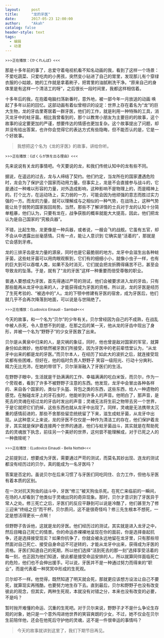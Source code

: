 ```yaml
---
layout:     post
title:      "龙的牙医"
date:       2017-05-23 12:00:00
author:     "Akah"
catalog: false
header-style: text
tags:
  - 编辑
  - 动漫
---
```


<small>>>>正在播放：《かくれんぼ》<<<</small>

那是十多年前的事了，总爱守着电视机看不知名动画的我，看到了这样一个场景：不爱吃蔬菜、只爱吃肉的小男孩，突然变小钻进了自己的胃里，发现那儿有个穿绿衣服的小姑娘，她的工作就是拿着刷子，把胃里的油腻刷洗干净。“原来自己的身体里是有这样一个清洁工的呀”，之后很长一段时间里，我都这样相信着。

十多年后的我，在抱着电脑扫荡新番时，意外地，被一部今年一月放送的动画 唤起了多年以前的回忆。这部动画有着似曾相识的设定：世界上存在着名为“龙”的巨大生物，龙的牙齿里寄居着一群牙医，他们的工作，就是利用一种特殊的工具，消灭龙牙中的蛀牙菌。相比我曾看到的，那个以教育小朋友为主要目的的故事，这个故事的设定要更加的严谨，想要传达的情感也更加复杂。这个故事提出了问题，却并没有给出答案，也许你会觉得它的表达方式有些隐晦，但不能否认的是，它是一个好故事。



> 我想把这个名为《龙的牙医》的故事，讲给你听。



 

<small>>>>正在播放：《ぼくらが旅を出る理由》<<<</small>

先来说说有关龙的事情吧。今天要说的龙，和我们传统认知中的龙有些不同。

据说，在遥远的过去，龙与人缔结了契约。他们约定，当龙所在的国家遭遇危险时，龙会为了保护这个国家而动用力量。但事实上，龙是不会直接参与战斗的，它是通过一种难以形容的力量，对外造成影响，这种影响不是物理上的，而是精神上的。打个比方，在运动场上，实力弱的一方，可能会因为他顽强的意志而胜过实力强的一方。而龙的力量，就可以理解成与之相似的一种气势，在战场上，这种气势能让处于弱势的国家扳回局势。当然，那些不了解详情的士兵对于龙的认知十分简单粗暴，他们认为，只要有龙在，战争获胜的概率就能大大提高，因此，他们把龙认为是自己国家的“究极兵器”。

不错，比起生物，龙更像是一种兵器，或者说，一艘会飞的战舰。它虽有五官，却不会从中透露出丝毫感情。只有一点，能让人意识到 它确实是“活着的”，那就是它会感到牙疼。

龙的三排牙齿是龙力量的源泉，同时也是它最脆弱的地方。龙牙中会滋生出各种蛀牙菌，这些蛀牙菌可以用肉眼观察到，它们有的细细小小，就像小虫子一样，也有的巨大到可以吞噬人类，如果不及时消灭，它们就会把龙折腾得痛苦不已，甚至会导致龙的坠落。于是，就有了“龙的牙医”这样一种重要而倍受尊敬的职业。

普通人要想成为牙医，首先得通过严苛的测试，他们会被要求进入龙的牙齿，只有那些能再从龙牙中出来的人，才能获得成为牙医的资格，所以说，龙的牙医是经历了生死考验的、“被选中的”人。龙的下颚中修建有牙医的宿舍，成为牙医后，他们就几乎不会再次降落到地面，可以说是与世隔绝了。

 

<small>>>>正在播放：《Ludovico Einaudi - Samba》<<<</small>

今天的故事，和一个名为“贝尔”的少年有关。贝尔曾经因为自己的不成熟，在战乱中被人杀死，令人意想不到的是，在那之后的某一天，他从龙的牙齿中现出了身形，并被一个名为“野野子”的少女牙医救了出来。

贝尔是从黄泉中归来的人，是灾祸的象征，同时，他也曾是敌对国家的军官，就算身份如此微妙，他却依然被牙医们所接受，因为牙医中的老前辈悟堂认为，“从龙牙中出来的都是龙的牙医。”而贝尔本人，在经历了如此大的波折之后，就连接受现实都有些困难，但好在，他的临时负责人野野子 笑容一级阳光、行动十分爽利、精力无比充沛，在她的带领下，贝尔渐渐融入了牙医们的生活。

在野野子眼中，生活就是干劲满满的工作、幸福满满的吃白米饭，而贝尔，作为一个旁观者，看到了许多不被野野子注意的东西。他发现，龙牙中会冒出各种各样的、来自各个国家的，类似于头盔、背包之类的东西，这些东西，给人一种遗物的感觉。在触碰龙牙上的牙石虫时，他能听到许多人的声音。他明白了，那声音，是死去的灵魂在经过龙的牙齿时发出的声音；灵魂无法将生前之物带去另一个世界，于是它就把它们扔掉，这些东西也就从龙牙中出现了。同样，灵魂是无法携带太沉重的感情前进的，那些不舍那些留恋统统留了下来，滋生成蛀牙菌，从龙牙中出现。从这种意义上来说，龙的牙医不仅仅是一种作为清洁工的存在，他们保护着龙牙，其实就是保护着连接两个世界的通道，他们与蛀牙菌战斗，其实就是在帮助死去的灵魂放下执念，前往另一个美好的世界，这何尝不能理解成，对于已死之人的一种救赎呢？

 

<small>>>>正在播放：《Ludovico Einaudi - Bella Notte》<<<</small>

之前提到过，想要成为牙医，需要通过严苛的测试，而莫名其妙出现、连龙的测试都没有经历过的贝尔，真的能成为一名牙医吗？

答案是否定的。虽说贝尔在后来习惯了与牙医们同吃同住、合力工作，但他与牙医有着本质的区别。

在一次对抗天狗虫的战斗中，牙医“修三”被天狗虫杀死。在死亡来临前的一瞬间，在场的人却看到了他类似于灵魂出窍的奇异现象。那时，贝尔才意识到了牙医异于常人之处。修三死亡之后，牙医们的反应平静到可以说是冷酷了，他们甚至为了修三迎来“终结之日”而干杯。贝尔质问，这不是很奇怪吗？修三先生根本不想死，一定是想活得更长一点啊！

但野野子告诉他，这就是龙的牙医。他们经历过的测试，其实就是进入龙牙之中，然后目睹自己死亡的情景。你的命运赤裸裸地呈现在你的面前，你是选择奋起抗争，还是选择接受现实？如果你抗争了，你就会被永远地留在龙牙里，只有那些坦然面对自己死亡、接受自身命运不可逆转的，才能从龙牙中出来，获得成为牙医的资格。牙医们知道自己的死期，所以他们选择“活到死去的那一刻”选择享受活着的每一刻，也正因为他们知道，彼此都是接受命运安排的人，所以就算同伴面临死亡的危险，他们也不会伸出援手。可以说，牙医并不是一种通过努力而得来的“职业”，而是代表着一种冥冥中形成的生死观。

贝尔却不一样。他觉得，既然知道了明天就会死，那就更应该想方设法让自己不要死，就算现实再残酷，也要努力地生存下去。直到最后，贝尔和野野子也没有改变彼此的观念，但其实，两种生死观，本就没有对错之分，本来也没有改变的必要，不是吗？

 

暂时抛开难懂的命运、沉重的生死吧。对于贝尔来说，野野子才不是什么争论生存观的对象，她只是一个意外闯进他世界的笑容爽朗的少女，不过，她不仅会在贝尔生前陪伴他，还会在他死后守护他的灵魂，这不是一件很幸运的事情吗？




> 今天的故事就讲到这里了，我们下期节目再见。



